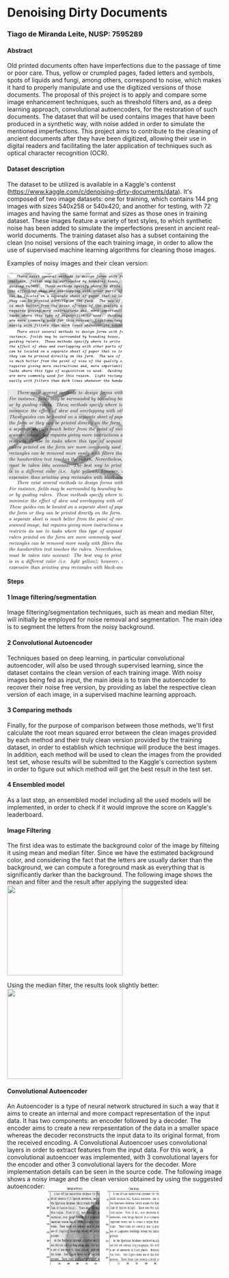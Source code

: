 # Denoising Dirty Documents
### Tiago de Miranda Leite, NUSP: 7595289

#### Abstract

Old printed documents often have imperfections due to the passage of time or poor care. Thus, yellow or crumpled pages, faded letters and symbols, spots of liquids and fungi, among others, correspond to noise, which makes it hard to properly manipulate and use the digitized versions of those documents. The proposal of this project is to apply and compare some image enhancement techniques, such as threshold filters and, as a deep learning approach, convolutional autoencoders, for the restoration of such documents. The dataset that will be used contains images that have been produced in a synthetic way, with noise added in order to simulate the mentioned imperfections. This project aims to contribute to the cleaning of ancient documents after they have been digitized, allowing their use in digital readers and facilitating the later application of techniques such as optical character recognition (OCR).

#### Dataset description
The dataset to be utilized is available in a Kaggle's contenst (https://www.kaggle.com/c/denoising-dirty-documents/data). It's composed of two image datasets: one for training, which contains 144 png images with sizes 540x258 or 540x420, and another for testing, with 72 images and having the same format and sizes as those ones in training dataset. These images feature a variety of text styles, to which synthetic noise has been added to simulate the imperfections present in ancient real-world documents. 
The training dataset also has a subset containing the clean (no noise) versions of the each training image, in order to allow  the use of supervised machine learning algorithms for cleaning those images.

Examples of noisy images and their clean version:

<img src="/data/train/59.png?raw=true" width="270" height="129" align='top'> <img src="/data/train_cleaned/59.png?raw=true" width="270" height="129" align='top'>

<img src="/data/train/146.png?raw=true" width="270" height="210" align='top'> <img src="/data/train_cleaned/146.png?raw=true" width="270" height="210" align='top'>

#### Steps

#### 1 Image filtering/segmentation

Image filtering/segmentation techniques, such as mean and median filter, will initially be employed for noise removal and segmentation. The main idea is to segment the letters from the noisy background.

#### 2 Convolutional Autoencoder

Techniques based on deep learning, in particular convolutional autoencoder, will also be used through supervised learning, since the dataset contains the clean version of each training image. With noisy images being fed as input, the main ideia is to train the autoencoder to recover their noise free version, by providing as label the respective clean version of each image, in a supervised machine learning approach.

#### 3 Comparing methods

Finally, for the purpose of comparison between those methods, we'll first calculate the root mean squared error between the clean images provided by each method and their truly clean version provided by the training dataset, in order to establish which technique will produce the best images. In addition, each method will be used to clean the images from the provided test set, whose results will be submitted to the Kaggle's correction system in order to figure out which method will get the best result in the test set. 

#### 4 Ensembled model

As a last step, an ensembled model including all the used models will be implemented, in order to check if it would improve the score on Kaggle's leaderboard.


#### Image Filtering
The first idea was to estimate the background color of the image by filteing it using mean and median filter. Since we have the estimated background color, and considering the fact that the letters are usually darker than the background, we can compute a foreground mask as everything that is significantly darker than the background. The following image shows the mean and filter and the result after applying the suggested idea:
<img src="/sample_images/3_images_mean.png.jpg?raw=true" width="270" height="210" align='top'>

Using the median filter, the results look slightly better:
<img src="/sample_images/mean.jpg?raw=true" width="270" height="210" align='top'>

#### Convolutional Autoencoder
An Autoencoder is a type of neural network structured in such a way that it aims to create an internal and more compact representation of the input data. It has two components: an encoder followed by a decoder. The encoder aims to create a new rerpesentation of the data in a smaller space whereas the decoder reconstructs the input data to its original format, from the received encoding. 
A Convolutional Autoencoer uses convolutional layers in order to extract features from the input data. For this work, a convolutional autoencoer was implemented, with 3 convolutional layers for the encoder and other 3 convolutional layers for the decoder. More implementation details can be seen in the source code.
The following image shows a noisy image and the clean version obtained by using the suggested autoencoder:
<img src="/sample_images/ae.png?raw=true" width="270" height="210" align='top'>






